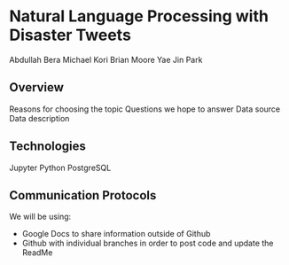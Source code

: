 # Natural Language Processing with Disaster Tweets
Abdullah Bera
Michael Kori
Brian Moore
Yae Jin Park

## Overview
Reasons for choosing the topic
Questions we hope to answer
Data source
Data description

## Technologies
Jupyter
Python
PostgreSQL

## Communication Protocols 
We will be using:
* Google Docs to share information outside of Github
* Github with individual branches in order to post code and update the ReadMe
